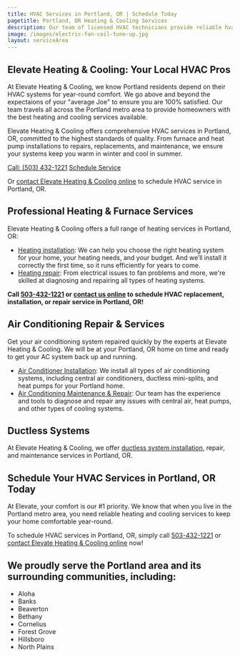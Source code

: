 ```yaml
---
title: HVAC Services in Portland, OR | Schedule Today
pagetitle: Portland, OR Heating & Cooling Services
description: Our team of licensed HVAC technicians provide reliable hvac, heating, and air conditioning services in Portland, OR.
image: /images/electric-fan-coil-tune-up.jpg
layout: serviceArea
---
```


## Elevate Heating & Cooling: Your Local HVAC Pros

At Elevate Heating & Cooling, we know Portland residents depend on their HVAC systems for year-round comfort. We go above and beyond the expectaions of your "average Joe" to ensure you are 100% satisfied. Our team travels all across the Portland metro area to provide homeowners with the best heating and cooling services available.

Elevate Heating & Cooling offers comprehensive HVAC services in Portland, OR, committed to the highest standards of quality. From furnace and heat pump installations to repairs, replacements, and maintenance, we ensure your systems keep you warm in winter and cool in summer.

<a class="btn margin-inline-end-16" data-type="accent" href="tel:5034321221">Call: (503) 432-1221</a>
<a class="btn margin-block-start-16" data-type="secondary" href="{{ .Site.Data.contact.scheduleurl }}">Schedule Service</a>

Or [contact Elevate Heating & Cooling online](../../contact-us/) to schedule HVAC service in Portland, OR.

## Professional Heating & Furnace Services

Elevate Heating & Cooling offers a full range of heating services in Portland, OR:

- [Heating installation](../../heating-installation/): We can help you choose the right heating system for your home, your heating needs, and your budget. And we’ll install it correctly the first time, so it runs efficiently for years to come.
- [Heating repair](../../heating-repair/): From electrical issues to fan problems and more, we're skilled at diagnosing and repairing all types of heating systems.

**Call [503-432-1221](tel:5034321221) or [contact us online](../../contact-us/) to schedule HVAC replacement, installation, or repair service in Portland, OR!**

## Air Conditioning Repair & Services

Get your air conditioning system repaired quickly by the experts at Elevate Heating & Cooling. We will be at your Portland, OR home on time and ready to get your AC system back up and running.

- [Air Conditioner Installation](../../ac-installation/): We install all types of air conditioning systems, including central air conditioners, ductless mini-splits, and heat pumps for your Portland home.
- [Air Conditioning Maintenance & Repair](../../ac-repair-and-maintenance/): Our team has the experience and tools to diagnose and repair any issues with central air, heat pumps, and other types of cooling systems.

## Ductless Systems
At Elevate Heating & Cooling, we offer [ductless system installation](../../ductless-mini-split-installations/), repair, and maintenance services in Portland, OR.

## Schedule Your HVAC Services in Portland, OR Today

At Elevate, your comfort is our #1 priority. We know that when you live in the Portland metro area, you need reliable heating and cooling services to keep your home comfortable year-round.

To schedule HVAC services in Portland, OR, simply call [503-432-1221](tel:5034321221) or [contact Elevate Heating & Cooling online](../../contact-us/) now!

## We proudly serve the Portland area and its surrounding communities, including:

- Aloha
- Banks
- Beaverton
- Bethany
- Cornelius
- Forest Grove
- Hillsboro
- North Plains